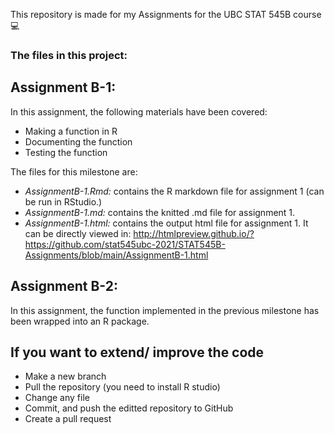 This repository is made for my Assignments for the UBC STAT 545B course 💻

### The files in this project:

## Assignment B-1:
In this assignment, the following materials have been covered:
- Making a function in R
- Documenting the function 
- Testing the function


The files for this milestone are:
* *AssignmentB-1.Rmd:* contains the R markdown file for assignment 1 (can be run in RStudio.)
* *AssignmentB-1.md:* contains the knitted .md file for assignment 1.
* *AssignmentB-1.html:* contains the output html file for assignment 1. It can be directly viewed in:
http://htmlpreview.github.io/?https://github.com/stat545ubc-2021/STAT545B-Assignments/blob/main/AssignmentB-1.html

## Assignment B-2:
In this assignment, the function implemented in the previous milestone has been wrapped into an R package.

## If you want to extend/ improve the code
* Make a new branch
* Pull the repository (you need to install R studio)
* Change any file
* Commit, and push the editted repository to GitHub
* Create a pull request 
